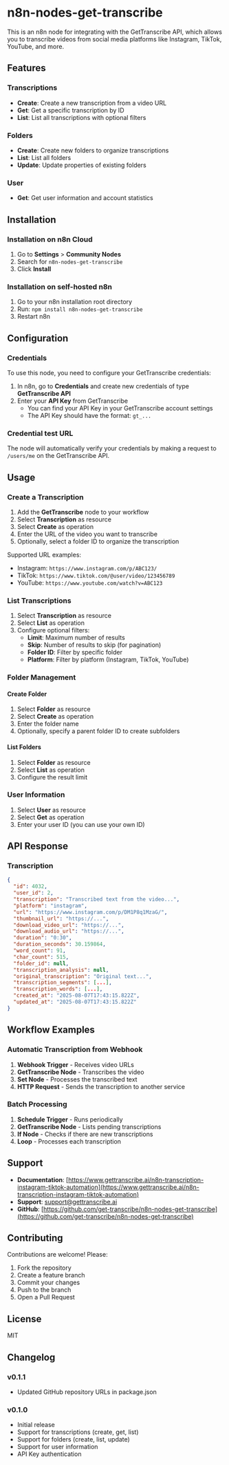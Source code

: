# n8n-nodes-get-transcribe

This is an n8n node for integrating with the GetTranscribe API, which allows you to transcribe videos from social media platforms like Instagram, TikTok, YouTube, and more.

## Features

### Transcriptions
- **Create**: Create a new transcription from a video URL
- **Get**: Get a specific transcription by ID
- **List**: List all transcriptions with optional filters

### Folders
- **Create**: Create new folders to organize transcriptions
- **List**: List all folders
- **Update**: Update properties of existing folders

### User
- **Get**: Get user information and account statistics

## Installation

### Installation on n8n Cloud

1. Go to **Settings** > **Community Nodes**
2. Search for `n8n-nodes-get-transcribe`
3. Click **Install**

### Installation on self-hosted n8n

1. Go to your n8n installation root directory
2. Run: `npm install n8n-nodes-get-transcribe`
3. Restart n8n

## Configuration

### Credentials

To use this node, you need to configure your GetTranscribe credentials:

1. In n8n, go to **Credentials** and create new credentials of type **GetTranscribe API**
2. Enter your **API Key** from GetTranscribe
   - You can find your API Key in your GetTranscribe account settings
   - The API Key should have the format: `gt_...`

### Credential test URL

The node will automatically verify your credentials by making a request to `/users/me` on the GetTranscribe API.

## Usage

### Create a Transcription

1. Add the **GetTranscribe** node to your workflow
2. Select **Transcription** as resource
3. Select **Create** as operation
4. Enter the URL of the video you want to transcribe
5. Optionally, select a folder ID to organize the transcription

Supported URL examples:
- Instagram: `https://www.instagram.com/p/ABC123/`
- TikTok: `https://www.tiktok.com/@user/video/123456789`
- YouTube: `https://www.youtube.com/watch?v=ABC123`

### List Transcriptions

1. Select **Transcription** as resource
2. Select **List** as operation
3. Configure optional filters:
   - **Limit**: Maximum number of results
   - **Skip**: Number of results to skip (for pagination)
   - **Folder ID**: Filter by specific folder
   - **Platform**: Filter by platform (Instagram, TikTok, YouTube)

### Folder Management

#### Create Folder
1. Select **Folder** as resource
2. Select **Create** as operation
3. Enter the folder name
4. Optionally, specify a parent folder ID to create subfolders

#### List Folders
1. Select **Folder** as resource
2. Select **List** as operation
3. Configure the result limit

### User Information

1. Select **User** as resource
2. Select **Get** as operation
3. Enter your user ID (you can use your own ID)

## API Response

### Transcription

```json
{
  "id": 4032,
  "user_id": 2,
  "transcription": "Transcribed text from the video...",
  "platform": "instagram",
  "url": "https://www.instagram.com/p/DM1P8q1MzaG/",
  "thumbnail_url": "https://...",
  "download_video_url": "https://...",
  "download_audio_url": "https://...",
  "duration": "0:30",
  "duration_seconds": 30.159864,
  "word_count": 91,
  "char_count": 515,
  "folder_id": null,
  "transcription_analysis": null,
  "original_transcription": "Original text...",
  "transcription_segments": [...],
  "transcription_words": [...],
  "created_at": "2025-08-07T17:43:15.822Z",
  "updated_at": "2025-08-07T17:43:15.822Z"
}
```

## Workflow Examples

### Automatic Transcription from Webhook

1. **Webhook Trigger** - Receives video URLs
2. **GetTranscribe Node** - Transcribes the video
3. **Set Node** - Processes the transcribed text
4. **HTTP Request** - Sends the transcription to another service

### Batch Processing

1. **Schedule Trigger** - Runs periodically
2. **GetTranscribe Node** - Lists pending transcriptions
3. **If Node** - Checks if there are new transcriptions
4. **Loop** - Processes each transcription

## Support

- **Documentation**: [https://www.gettranscribe.ai/n8n-transcription-instagram-tiktok-automation](https://www.gettranscribe.ai/n8n-transcription-instagram-tiktok-automation)
- **Support**: [support@gettranscribe.ai](mailto:daniel@gettranscribe.ai)
- **GitHub**: [https://github.com/get-transcribe/n8n-nodes-get-transcribe](https://github.com/get-transcribe/n8n-nodes-get-transcribe)

## Contributing

Contributions are welcome! Please:

1. Fork the repository
2. Create a feature branch
3. Commit your changes
4. Push to the branch
5. Open a Pull Request

## License

MIT

## Changelog

### v0.1.1
- Updated GitHub repository URLs in package.json

### v0.1.0
- Initial release
- Support for transcriptions (create, get, list)
- Support for folders (create, list, update)
- Support for user information
- API Key authentication
